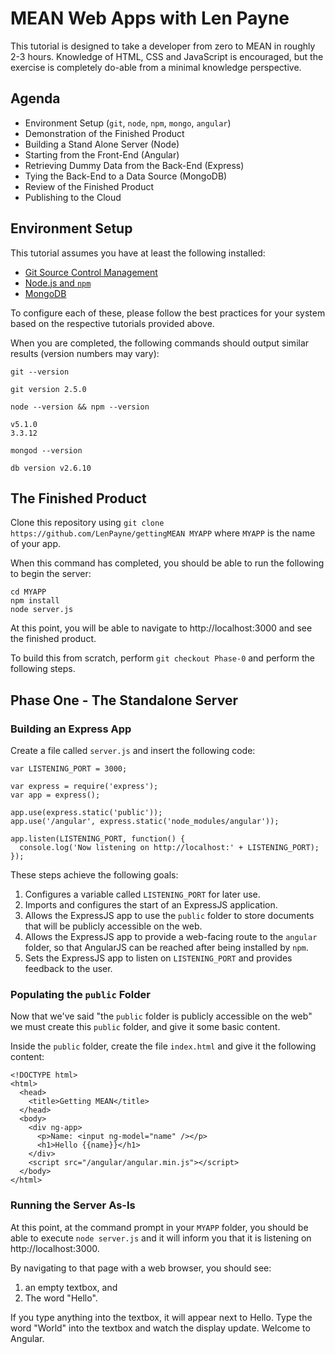 # MEAN Web Apps with Len Payne

This tutorial is designed to take a developer from zero to MEAN in roughly 2-3
hours. Knowledge of HTML, CSS and JavaScript is encouraged, but the exercise is
completely do-able from a minimal knowledge perspective.

## Agenda

* Environment Setup (`git`, `node`, `npm`, `mongo`, `angular`)
* Demonstration of the Finished Product
* Building a Stand Alone Server (Node)
* Starting from the Front-End (Angular)
* Retrieving Dummy Data from the Back-End (Express)
* Tying the Back-End to a Data Source (MongoDB)
* Review of the Finished Product
* Publishing to the Cloud

## Environment Setup

This tutorial assumes you have at least the following installed:

* [Git Source Control Management](https://git-scm.com/)
* [Node.js and `npm`](https://nodejs.org)
* [MongoDB](https://www.mongodb.org/)

To configure each of these, please follow the best practices for your system
based on the respective tutorials provided above.

When you are completed, the following commands should output similar results
(version numbers may vary):

`git --version`

    git version 2.5.0

`node --version && npm --version`

    v5.1.0
    3.3.12

`mongod --version`

    db version v2.6.10

## The Finished Product

Clone this repository using `git clone https://github.com/LenPayne/gettingMEAN
MYAPP` where `MYAPP` is the name of your app.

When this command has completed, you should be able to run the following to
begin the server:

    cd MYAPP
    npm install
    node server.js

At this point, you will be able to navigate to http://localhost:3000 and see
the finished product.

To build this from scratch, perform `git checkout Phase-0` and perform the
following steps.

## Phase One - The Standalone Server

### Building an Express App

Create a file called `server.js` and insert the following code:

    var LISTENING_PORT = 3000;

    var express = require('express');
    var app = express();

    app.use(express.static('public'));
    app.use('/angular', express.static('node_modules/angular'));

    app.listen(LISTENING_PORT, function() {
      console.log('Now listening on http://localhost:' + LISTENING_PORT);
    });

These steps achieve the following goals:

1. Configures a variable called `LISTENING_PORT` for later use.
2. Imports and configures the start of an ExpressJS application.
3. Allows the ExpressJS app to use the `public` folder to store documents that
   will be publicly accessible on the web.
4. Allows the ExpressJS app to provide a web-facing route to the `angular`
   folder, so that AngularJS can be reached after being installed by `npm`.
5. Sets the ExpressJS app to listen on `LISTENING_PORT` and provides feedback
   to the user.

### Populating the `public` Folder

Now that we've said "the `public` folder is publicly accessible on the web" we
must create this `public` folder, and give it some basic content.

Inside the `public` folder, create the file `index.html` and give it the
following content:

    <!DOCTYPE html>
    <html>
      <head>
        <title>Getting MEAN</title>
      </head>
      <body>
        <div ng-app>
          <p>Name: <input ng-model="name" /></p>
          <h1>Hello {{name}}</h1>
        </div>
        <script src="/angular/angular.min.js"></script>
      </body>
    </html>

### Running the Server As-Is

At this point, at the command prompt in your `MYAPP` folder, you should be able
to execute `node server.js` and it will inform you that it is listening on
http://localhost:3000.

By navigating to that page with a web browser, you should
see:

1. an empty textbox, and
2. The word "Hello".

If you type anything into the textbox, it will appear next to Hello. Type the
word "World" into the textbox and watch the display update. Welcome to Angular.
